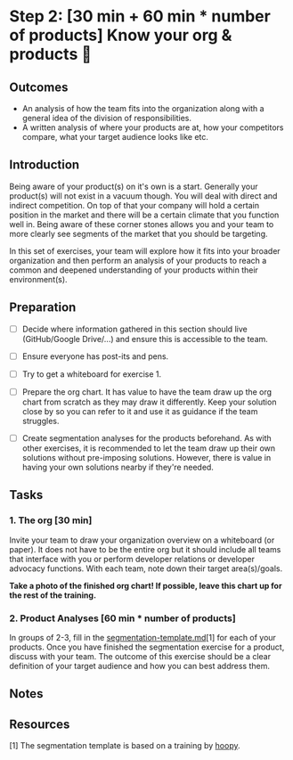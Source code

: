 # Step 2: [30 min + 60 min * number of products] Know your org & products 🧐

## Outcomes

- An analysis of how the team fits into the organization along with a general idea of the division of responsibilities.
- A written analysis of where your products are at, how your competitors compare, what your target audience looks like etc.

## Introduction

Being aware of your product(s) on it's own is a start. Generally your product(s) will not exist in a vacuum though. You will deal with direct and indirect competition. On top of that your company will hold a certain position in the market and there will be a certain climate that you function well in. Being aware of these corner stones allows you and your team to more clearly see segments of the market that you should be targeting.

In this set of exercises, your team will explore how it fits into your broader organization and then perform an analysis of your products to reach a common and deepened understanding of your products within their environment(s).

## Preparation

- [ ] Decide where information gathered in this section should live (GitHub/Google Drive/...) and ensure this is accessible to the team.
- [ ] Ensure everyone has post-its and pens.
- [ ] Try to get a whiteboard for exercise 1.
- [ ] Prepare the org chart. It has value to have the team draw up the org chart from scratch as they may draw it differently. Keep your solution close by so you can refer to it and use it as guidance if the team struggles.
- [ ] Create segmentation analyses for the products beforehand. As with other exercises, it is recommended to let the team draw up their own solutions without pre-imposing solutions. However, there is value in having your own solutions nearby if they're needed.


## Tasks

### 1. The org [30 min]

Invite your team to draw your organization overview on a whiteboard (or paper). It does not have to be the entire org but it should include all teams that interface with you or perform developer relations or developer advocacy functions. With each team, note down their target area(s)/goals.

**Take a photo of the finished org chart! If possible, leave this chart up for the rest of the training.**

### 2. Product Analyses [60 min * number of products]

In groups of 2-3, fill in the [segmentation-template.md](segmentation-template.md)[1] for each of your products. Once you have finished the segmentation exercise for a product, discuss with your team. The outcome of this exercise should be a clear definition of your target audience and how you can best address them.

## Notes

## Resources

[1] The segmentation template is based on a training by [hoopy](https://hoopy.io/).
